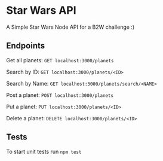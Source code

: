 # Star Wars API
A Simple Star Wars Node API for a B2W challenge :)

## Endpoints

Get all planets: `GET localhost:3000/planets`  

Search by ID: `GET localhost:3000/planets/<ID>`

Search by Name: `GET localhost:3000/planets/search/<NAME>`

Post a planet: `POST localhost:3000/planets`

Put a planet: `PUT localhost:3000/planets/<ID>`

Delete a planet: `DELETE localhost:3000/planets/<ID>`

## Tests

To start unit tests run `npm test`
